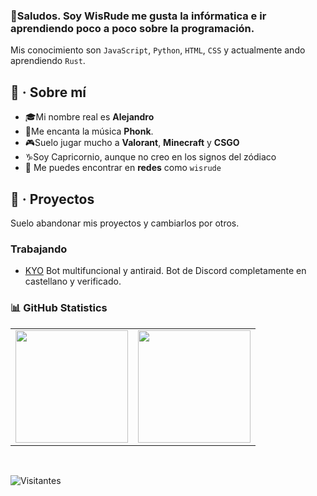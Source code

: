 ### 🥂Saludos. Soy WisRude me gusta la infórmatica e ir aprendiendo poco a poco sobre la programación.
Mis conocimiento son `JavaScript`, `Python`, `HTML`, `CSS` y actualmente ando aprendiendo `Rust`.

## 🎩 · Sobre mí

 - 🎓Mi nombre real es **Alejandro**
 - 🎸Me encanta la música **Phonk**.
 - 🎮Suelo jugar mucho a **Valorant**, **Minecraft** y **CSGO**
 - ♑Soy Capricornio, aunque no creo en los signos del zódiaco
 - 🔰 Me puedes encontrar en **redes** como `wisrude`
 ## 🔗 · Proyectos
 Suelo abandonar mis proyectos y cambiarlos por otros. 
 ### Trabajando
 - [KYO](https://discord.com/api/oauth2/authorize?client_id=1001231584692797570&permissions=8&scope=bot%20applications.commands) Bot multifuncional y antiraid. Bot de Discord completamente en castellano y verificado.

### 📊 GitHub Statistics
<table>
  <tr>
	<td align="center" style="padding=0;width=50%;">
	  <img align="center" style="padding=0;" src="https://github-readme-stats.vercel.app/api/?username=rudekz&show_icons=true&title_color=60a5fa&text_color=f8fafc&theme=react&hide_border=true&count_private=true&bg_color=0f172a" height="180" />
	</td>
	<td align="center" style="padding=0;width=50%;">
	  <img align="center" style="padding=0;" src="https://github-readme-stats.vercel.app/api/top-langs/?username=rudekz&title_color=60a5fa&text_color=f8fafc&theme=react&hide_border=true&count_private=true&layout=compact&bg_color=0f172a" height="180" />
	</td>
  </tr>
</table>

<br />

![Visitantes](https://api.visitorbadge.io/api/visitors?path=https%3A%2F%2Fgithub.com%2Frudekz&label=Visitors%20(since%20May%202023)&countColor=%23263759)
